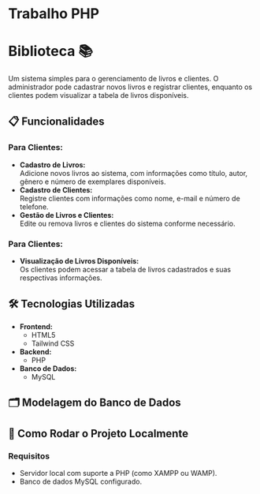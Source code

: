 # Trabalho PHP

# Biblioteca 📚

Um sistema simples para o gerenciamento de livros e clientes. O administrador pode cadastrar novos livros e registrar clientes, enquanto os clientes podem visualizar a tabela de livros disponíveis.

## 📋 Funcionalidades

### Para Clientes:
- **Cadastro de Livros:**  
  Adicione novos livros ao sistema, com informações como título, autor, gênero e número de exemplares disponíveis.
- **Cadastro de Clientes:**  
  Registre clientes com informações como nome, e-mail e número de telefone.
- **Gestão de Livros e Clientes:**  
  Edite ou remova livros e clientes do sistema conforme necessário.

### Para Clientes:
- **Visualização de Livros Disponíveis:**  
  Os clientes podem acessar a tabela de livros cadastrados e suas respectivas informações.

## 🛠️ Tecnologias Utilizadas

- **Frontend:**  
  - HTML5  
  - Tailwind CSS  
- **Backend:**  
  - PHP  
- **Banco de Dados:**  
  - MySQL  

## 🗂️ Modelagem do Banco de Dados



## 🚀 Como Rodar o Projeto Localmente

### Requisitos
- Servidor local com suporte a PHP (como XAMPP ou WAMP).
- Banco de dados MySQL configurado.
